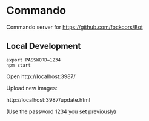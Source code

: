 # Commando

Commando server for https://github.com/fockcors/Bot


## Local Development

```
export PASSWORD=1234
npm start
```

Open http://localhost:3987/

Upload new images:

http://localhost:3987/update.html 

(Use the password 1234 you set previously)

